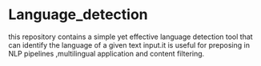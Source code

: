 # Language_detection
this repository contains a simple yet effective language detection tool that can identify the language of a given text input.it is useful for preposing in NLP pipelines ,multilingual application and content filtering.
